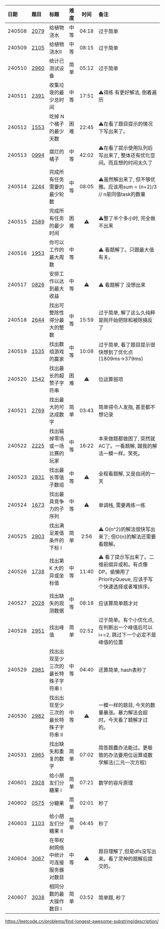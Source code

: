 | 日期     | 题目           | 标题                   | 难度 |  时间   | 备注                                                            |
|:-------|:-------------|:---------------------|:---|:-----:|:--------------------------------------------------------------|
| 240508 | [2079][2079] | 给植物浇水                | 中等 | 04:18 | 过于简单                                                          |
| 240509 | [2105][2105] | 给植物浇水II              | 中等 | 08:15 | 过于简单                                                          |
| 240510 | [2960][2960] | 统计已测试设备              | 简单 | 05:12 | 过于简单                                                          |
| 240511 | [2391][2391] | 收集垃圾的最少总时间           | 中等 | 17:51 | ⚠️得练 有更好解法, 倒着遍历                                              |
| 240512 | [1553][1553] | 吃掉 N 个橘子的最少天数        | 困难 | 22:45 | ⚠️在看了题目提示的情况下写出来了。                                            |
| 240513 | [0994][0994] | 腐烂的橘子                | 中等 | 42:02 | ⚠️在看了提示使用队列后写出来了, 整体还有优化空间。而且想的时间太久了                          |
| 240514 | [2244][2244] | 完成所有任务需要的最少轮数        | 中等 | 08:05 | ⚠️虽然解出来了, 但不够优雅。应该用sum = (n+2)/3 // n是同值task的数量               |
| 240515 | [2589][2589] | 完成所有任务的最少时间          | 困难 |  ⚠️   | ⚠️整了半个多小时, 完全做不出来                                             |
| 240516 | [1953][1953] | 你可以工作的最大周数           | 中等 |       | ⚠️ 看题解了。只跟最大值有关。                                              |
| 240517 | [0826][0826] | 安排工作以达到最大收益          | 中等 |  ⚠️   | ⚠️ 看题解了 没想出来                                                  |
| 240518 | [2644][2644] | 找出可整除性得分最大的整数        | 中等 | 15:59 | 过于简单, 解了这么久纯粹是刚开始把除和被除搞反了                                     |
| 240519 | [1535][1535] | 找出数组游戏的赢家            | 中等 | 10:08 | 过于简单, 看了题目提示很快想到了优化点(1809ms->379ms)                           |
| 240520 | [1542][1542] | 找出最长的超赞子字符串          | 困难 |  ⚠️   | 位运算弱项                                                         |
| 240521 | [2769][2769] | 找出最大的可达成数字           | 简单 | 03:43 | 简单得令人发指, 甚至都不想记录                                              |
| 240522 | [2225][2225] | 找出输掉零场或一场比赛的玩家       | 中等 | 16:22 | 本来做题都做困了, 突然就AC了。一看题解, 跟我的解法一模一样。笑死。                          |
| 240523 | [2831][2831] | 找出最长等值子数组            | 中等 |  ⚠️   | 全程看题解, 又是自闭的一天                                                |
| 240524 | [1673][1673] | 找出最具竞争力的子序列          | 中等 |  ⚠️   | 单调栈, 需要再练一练                                                   |
| 240525 | [2903][2903] | 找出满足差值条件的下标 I        | 简单 | 2:56  | ⚠️  O(n^2)的解法很快写出来了; 但O(n)的解法还需要看题解。                          |
| 240526 | [1738][1738] | 找出第 K 大的异或坐标值        | 中等 | 11:40 | ⚠️ 看了提示写出来了。二维前缀异或和。有点像DP。偷懒用了 PriorityQueue, 应该手写个快速选择或者堆排序。 |
| 240527 | [2028][2028] | 找出缺失的观测数据            | 中等 | 08:18 | 应该算简单题才对                                                      |
| 240528 | [2951][2951] | 找出峰值                 | 简单 | 02:52 | 过于简单。有个小优化点, 在判断出一个峰值后可以i+=2, 跳过下一个必定不是峰值的位置                  |
| 240529 | [2981][2981] | 找出出现至少三次的最长特殊子字符串 I  | 中等 | 04:40 | 还算简单, hash表秒了                                                 |
| 240530 | [2982][2982] | 找出出现至少三次的最长特殊子字符串 II | 中等 |  ⚠️   | 一模一样的题目, 今天的数量暴涨。暴力解法会超时。今天看了题解才过的。                           |
| 240531 | [2965][2965] | 找出缺失和重复的数字           | 简单 | 07:02 | 简答题蠢办法能过。更极致的办法要用位运算或数学解法(二元一次方程)                             |
| 240601 | [2928][2928] | 给小朋友们分糖果 I           | 简单 | 07:21 | 数学的容斥原理                                                       |
| 240602 | [0575][0575] | 分糖果                  | 简单 | 02:01 | 秒了                                                            |
| 240603 | [1103][1103] | 给小朋友们分糖果 II          | 简单 | 04:45 | 秒了                                                            |
| 240604 | [3067][3067] | 在带权树网络中统计可连接服务器对数目   | 中等 |  ⚠️   | 题目理解了,但是dfs没写出来。看了灵神的题解后提交的。                                  |
| 240607 | [3038][3038] | 相同分数的最大操作数目 I        | 简单 | 03:52 | 简单题, 秒了                                                       |

https://leetcode.cn/problems/find-longest-awesome-substring/description/

[0575]: https://leetcode.cn/problems/distribute-candies/description/

[0826]: https://leetcode.cn/problems/most-profit-assigning-work/description/

[0994]: https://leetcode.cn/problems/rotting-oranges/description/?envType=daily-question&envId=2024-05-13

[1103]: https://leetcode.cn/problems/distribute-candies-to-people/description/

[1535]: https://leetcode.cn/problems/find-the-winner-of-an-array-game/description

[1542]: https://leetcode.cn/problems/find-longest-awesome-substring/description/

[1553]: https://leetcode.cn/problems/minimum-number-of-days-to-eat-n-oranges/description

[1673]: https://leetcode.cn/problems/find-the-most-competitive-subsequence/description/

[1738]: https://leetcode.cn/problems/find-kth-largest-xor-coordinate-value/description

[1953]: https://leetcode.cn/problems/maximum-number-of-weeks-for-which-you-can-work/description/

[2028]: https://leetcode.cn/problems/find-missing-observations/description/

[2079]: https://leetcode.cn/problems/watering-plants/description/

[2105]: https://leetcode.cn/problems/watering-plants-ii/description

[2225]: https://leetcode.cn/problems/find-players-with-zero-or-one-losses/description/

[2244]: https://leetcode.cn/problems/minimum-rounds-to-complete-all-tasks/description/

[2391]: https://leetcode.cn/problems/minimum-amount-of-time-to-collect-garbage/

[2589]: https://leetcode.cn/problems/minimum-time-to-complete-all-tasks/description/

[2644]: https://leetcode.cn/problems/find-the-maximum-divisibility-score/description/

[2769]: https://leetcode.cn/problems/find-the-maximum-achievable-number/description

[2831]: https://leetcode.cn/problems/find-the-longest-equal-subarray/description/

[2903]: https://leetcode.cn/problems/find-indices-with-index-and-value-difference-i/description/

[2928]: https://leetcode.cn/problems/distribute-candies-among-children-i/description/

[2951]: https://leetcode.cn/problems/find-the-peaks/description/

[2960]: https://leetcode.cn/problems/count-tested-devices-after-test-operations/description/

[2965]: https://leetcode.cn/problems/find-missing-and-repeated-values/description/

[2981]: https://leetcode.cn/problems/find-longest-special-substring-that-occurs-thrice-i/description/

[2982]: https://leetcode.cn/problems/find-longest-special-substring-that-occurs-thrice-ii/description/

[3038]: https://leetcode.cn/problems/maximum-number-of-operations-with-the-same-score-i/description

[3067]: https://leetcode.cn/problems/count-pairs-of-connectable-servers-in-a-weighted-tree-network/description/
